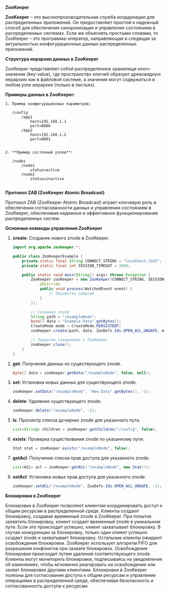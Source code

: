 

**ZooKeeper**


**ZooKeeper** – это высокопроизводительная служба координации для распределенных приложений. Он предоставляет простой и надежный способ для обеспечения синхронизации и управления состоянием в распределенных системах. Если же объяснять простыми словами, то ZooKeeper – это программа-оператор, направляющая и следящая за актуальностью конфигурационных данных распределенных приложений.

**Структура иерархии данных в ZooKeeper**

ZooKeeper представляет собой распределенное хранилище ключ-значение (key-value), где пространство ключей образует древовидную иерархию как в файловой системе, а значения могут содержаться в любом узле иерархии (только в листьях).

**Примеры данных в ZooKeeper:**
```
1. Пример конфигурационных параметров:
   
   /config
       /app1
           host=192.168.1.1
           port=8080
       /app2
           host=192.168.1.2
           port=8081
  

2. **Пример состояний узлов**:
   
   /nodes
       /node1
           status=active
       /node2
           status=inactive
 
```

**Протокол ZAB (ZooKeeper Atomic Broadcast)**

Протокол ZAB (ZooKeeper Atomic Broadcast) играет ключевую роль в обеспечении согласованности данных и управлении состоянием в ZooKeeper, обеспечивая надежное и эффективное функционирование распределенных систем.


**Основные команды управления ZooKeeper**

1. **create**: Создание нового znode в ZooKeeper.
   ```java
   import org.apache.zookeeper.*;

   public class ZooKeeperExample {
       private static final String CONNECT_STRING = "localhost:2181";
       private static final int SESSION_TIMEOUT = 3000;

       public static void main(String[] args) throws Exception {
           ZooKeeper zooKeeper = new ZooKeeper(CONNECT_STRING, SESSION_TIMEOUT, new Watcher() {
               @Override
               public void process(WatchedEvent event) {
                   // Обработка событий
               }
           });

           // Создание znode
           String path = "/exampleNode";
           byte[] data = "Example Data".getBytes();
           CreateMode mode = CreateMode.PERSISTENT;
           zooKeeper.create(path, data, ZooDefs.Ids.OPEN_ACL_UNSAFE, mode);

           // Закрытие соединения с ZooKeeper
           zooKeeper.close();
       }
   }
   ```

2. **get**: Получение данных из существующего znode.
   ```java
   byte[] data = zooKeeper.getData("/exampleNode", false, null);
   ```

3. **set**: Установка новых данных для существующего znode.
   ```java
   zooKeeper.setData("/exampleNode", "New Data".getBytes(), -1);
   ```

4. **delete**: Удаление существующего znode.
   ```java
   zooKeeper.delete("/exampleNode", -1);
   ```

5. **ls**: Просмотр списка дочерних znode для указанного пути.
   ```java
   List<String> children = zooKeeper.getChildren("/config", false);
   ```

6. **exists**: Проверка существования znode по указанному пути.
   ```java
   Stat stat = zooKeeper.exists("/exampleNode", false);
   ```

7. **getAcl**: Получение списка прав доступа для указанного znode.
   ```java
   List<ACL> acl = zooKeeper.getACL("/exampleNode", new Stat());
   ```

8. **setAcl**: Установка новых прав доступа для указанного znode.
   ```java
   zooKeeper.setACL("/exampleNode", ZooDefs.Ids.OPEN_ACL_UNSAFE, -1);
   ```

**Блокировки в ZooKeeper**

Блокировки в ZooKeeper позволяют клиентам координировать доступ к общим ресурсам в распределенной среде. Клиенты создают блокировку, создавая временный znode в ZooKeeper. При попытке захватить блокировку, клиент создает временный znode в уникальном пути. Если это происходит успешно, клиент захватывает блокировку. В случае конкуренции за блокировку, только один клиент успешно создает znode и захватывает блокировку. Остальные клиенты ожидают освобождения блокировки. ZooKeeper использует алгоритм FIFO для разрешения конфликтов при захвате блокировок. Освобождение блокировки происходит путем удаления соответствующего znode. Клиенты могут мониторить блокировки, подписываясь на уведомления об изменениях, чтобы мгновенно реагировать на освобождение или захват блокировки другими клиентами. Блокировки в ZooKeeper полезны для согласования доступа к общим ресурсам и управления операциями в распределенной среде, обеспечивая безопасность и согласованность доступа к ресурсам.
